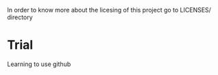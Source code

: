 
In order to know more about the licesing of this project go to LICENSES/ directory




# Trial
Learning to use github
